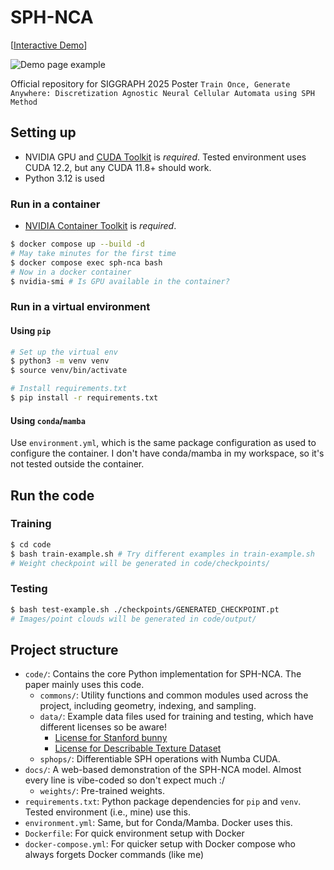 SPH-NCA
=============

[[Interactive Demo](https://hyunsoo0o0o0.github.io/SPH-NCA/)]

![Demo page example](docs/media/demo-page.gif)

Official repository for SIGGRAPH 2025 Poster `Train Once, Generate Anywhere: Discretization Agnostic Neural Cellular Automata using SPH Method`


## Setting up

- NVIDIA GPU and [CUDA Toolkit](https://developer.nvidia.com/cuda-toolkit) is *required*. Tested environment uses CUDA 12.2, but any CUDA 11.8+ should work.
- Python 3.12 is used

### Run in a container
- [NVIDIA Container Toolkit](https://docs.nvidia.com/datacenter/cloud-native/container-toolkit/latest/install-guide.html#docker) is *required*.
```bash
$ docker compose up --build -d 
# May take minutes for the first time
$ docker compose exec sph-nca bash
# Now in a docker container
$ nvidia-smi # Is GPU available in the container?
```

### Run in a virtual environment

#### Using `pip`
```bash
# Set up the virtual env
$ python3 -m venv venv
$ source venv/bin/activate

# Install requirements.txt
$ pip install -r requirements.txt
```

#### Using `conda`/`mamba`
Use `environment.yml`, which is the same package configuration as used to configure the container. I don't have conda/mamba in my workspace, so it's not tested outside the container.

## Run the code

### Training
```bash
$ cd code
$ bash train-example.sh # Try different examples in train-example.sh
# Weight checkpoint will be generated in code/checkpoints/
```


### Testing
```bash
$ bash test-example.sh ./checkpoints/GENERATED_CHECKPOINT.pt
# Images/point clouds will be generated in code/output/
```


## Project structure

- `code/`: Contains the core Python implementation for SPH-NCA. The paper mainly uses this code.
    - `commons/`: Utility functions and common modules used across the project, including geometry, indexing, and sampling.
    - `data/`: Example data files used for training and testing, which have different licenses so be aware!
        - [License for Stanford bunny](https://graphics.stanford.edu/data/3Dscanrep/)
        - [License for Describable Texture Dataset](https://www.robots.ox.ac.uk/~vgg/data/dtd/index.html)
    - `sphops/`: Differentiable SPH operations with Numba CUDA.
- `docs/`: A web-based demonstration of the SPH-NCA model. Almost every line is vibe-coded so don't expect much :/
    - `weights/`: Pre-trained weights.
- `requirements.txt`: Python package dependencies for `pip` and `venv`. Tested environment (i.e., mine) use this.
- `environment.yml`: Same, but for Conda/Mamba. Docker uses this.
- `Dockerfile`: For quick environment setup with Docker
- `docker-compose.yml`: For quicker setup with Docker compose who always forgets Docker commands (like me)
